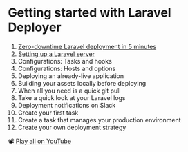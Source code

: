 # Getting started with Laravel Deployer 

1. [Zero-downtime Laravel deployment in 5 minutes](http://lorisleiva.com/learn-laravel-deployer-1/)
2. [Setting up a Laravel server](http://lorisleiva.com/learn-laravel-deployer-2/)
3. Configurations: Tasks and hooks
4. Configurations: Hosts and options
5. Deploying an already-live application
6. Building your assets locally before deploying
7. When all you need is a quick git pull
8. Take a quick look at your Laravel logs
9. Deployment notifications on Slack
10. Create your first task
11. Create a task that manages your production environment
12. Create your own deployment strategy

📽 [Play all on YouTube](https://www.youtube.com/playlist?list=PLP7iaQb3O2XsexM_5HMrcKNCu0IOcxIDh)
